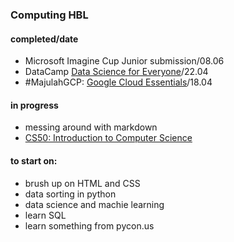 
### Computing HBL

#### completed/date
- Microsoft Imagine Cup Junior submission/08.06
- DataCamp [Data Science for Everyone](images/cert1.png)/22.04
- #MajulahGCP: [Google Cloud Essentials](https://run.qwiklabs.com/public_profiles/93cfb203-22a8-4541-a7b2-845cce712ccd)/18.04

#### in progress
- messing around with markdown
- <a href = page.md>CS50: Introduction to Computer Science</a>

#### to start on:
- brush up on HTML and CSS
- data sorting in python
- data science and machie learning
- learn SQL
- learn something from pycon.us
